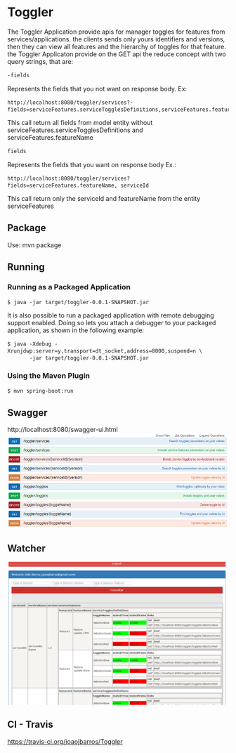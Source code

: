 # Toggler
The Toggler Application provide apis for manager toggles for features from services/applications.
the clients sends only yours identifiers and versions, then they can view all features and the hierarchy of toggles for that feature.
the Toggler Applicaton provide on the GET api the reduce concept with two query strings, that are:
```html
-fields
```
Represents the fields that you not want on response body.
Ex: 
```shell
http://localhost:8080/toggler/services?-fields=serviceFeatures.serviceTogglesDefinitions,serviceFeatures.featureName
```
This call return all fields from model entity without serviceFeatures.serviceTogglesDefinitions and serviceFeatures.featureName
```html
fields
```
Represents the fields that you want on response body
Ex.: 
```shell
http://localhost:8080/toggler/services?fields=serviceFeatures.featureName, serviceId
```
This call return only the serviceId and featureName from the entity serviceFeatures
## Package
Use: mvn package
## Running
### Running as a Packaged Application
```shell
$ java -jar target/toggler-0.0.1-SNAPSHOT.jar
```

It is also possible to run a packaged application with remote debugging support enabled. Doing so lets you attach a debugger to your packaged application, as shown in the following example:

```shell
$ java -Xdebug -Xrunjdwp:server=y,transport=dt_socket,address=8000,suspend=n \
       -jar target/toggler-0.0.1-SNAPSHOT.jar
```
### Using the Maven Plugin
```shell
$ mvn spring-boot:run
```
## Swagger
http://localhost:8080/swagger-ui.html
![alt text](https://raw.githubusercontent.com/joaojbarros/images-readme/master/swagger.png)

## Watcher
![alt text](https://raw.githubusercontent.com/joaojbarros/images-readme/master/view.png)

## CI - Travis
https://travis-ci.org/joaojbarros/Toggler
